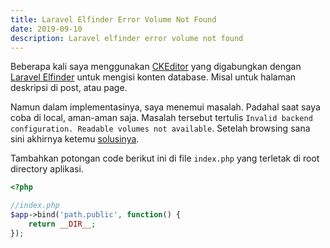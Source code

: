 ```yaml
---
title: Laravel Elfinder Error Volume Not Found
date: 2019-09-10
description: Laravel elfinder error volume not found
---
```


Beberapa kali saya menggunakan [CKEditor](https://ckeditor.com/) yang digabungkan dengan [Laravel Elfinder](https://github.com/barryvdh/laravel-elfinder) untuk mengisi konten database. Misal untuk halaman deskripsi di post, atau page.

Namun dalam implementasinya, saya menemui masalah. Padahal saat saya coba di local, aman-aman saja. Masalah tersebut tertulis `Invalid backend configuration. Readable volumes not available`. Setelah browsing sana sini akhirnya ketemu [solusinya](https://laracasts.com/discuss/channels/general-discussion/laravel-elfinder-does-not-work-after-renaming-public-folder-to-public-html-on-the-server).

Tambahkan potongan code berikut ini di file `index.php` yang terletak di root directory aplikasi.

```php
<?php

//index.php
$app->bind('path.public', function() {
    return __DIR__;
});
```